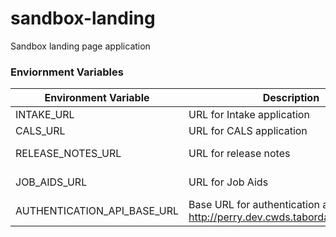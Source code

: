 # sandbox-landing
Sandbox landing page application 


### Enviornment Variables
| Environment Variable | Description                                             | Default Value |
| ------------------   | ------------------------------------------------------- | ------------- |
| INTAKE_URL    | URL for Intake application | nil |
| CALS_URL | URL for CALS application | nil |
| RELEASE_NOTES_URL | URL for release notes | https://github.com/ca-cwds/Sandbox/blob/master/Release%20Notes/release_notes.md |
| JOB_AIDS_URL | URL for Job Aids | https://cwscms.osi.ca.gov/Portal/Digital-Services-Implementation-Portal/Training?folderId=1957 |
| AUTHENTICATION_API_BASE_URL | Base URL for authentication api (e.g. http://perry.dev.cwds.tabordasolutions.net) | nil |

